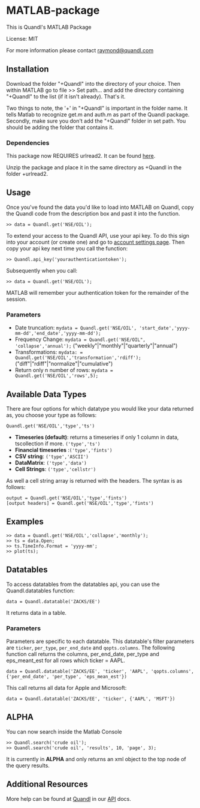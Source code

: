 MATLAB-package
=========

This is Quandl's MATLAB Package

License: MIT

For more information please contact raymond@quandl.com

## Installation ##



Download the folder "+Quandl" into the directory of your choice. Then within MATLAB go to file >> Set path... and add the directory containing "+Quandl" to the list (if it isn't already). That's it.

Two things to note, the '+' in "+Quandl" is important in the folder name. It tells Matlab to recognize get.m and auth.m as part of the Quandl package. Secondly, make sure you don't add the "+Quandl" folder in set path. You should be adding the folder that contains it.

### Dependencies ###

This package now REQUIRES urlread2. It can be found [here](http://www.mathworks.com/matlabcentral/fileexchange/35693-urlread2).

Unzip the package and place it in the same directory as +Quandl in the folder +urlread2.

## Usage ##

Once you've found the data you'd like to load into MATLAB on Quandl, copy the Quandl code from the description box and past it into the function.

    >> data = Quandl.get('NSE/OIL');

To extend your access to the Quandl API, use your api key. To do this sign into your account (or create one) and go to [account settings page](https://www.quandl.com/account/api). Then copy your api key next time you call the function:

    >> Quandl.api_key('yourauthenticationtoken');

Subsequently when you call:

    >> data = Quandl.get('NSE/OIL');

MATLAB will remember your authentication token for the remainder of the session.


### Parameters ###

* Date truncation: `mydata = Quandl.get('NSE/OIL', 'start_date','yyyy-mm-dd','end_date','yyyy-mm-dd');`
* Frequency Change: `mydata = Quandl.get('NSE/OIL", 'collapse','annual');` ("weekly"|"monthly"|"quarterly"|"annual")
* Transformations: `mydata: = Quandl.get('NSE/OIL','transformation','rdiff');` ("diff"|"rdiff"|"normalize"|"cumulative")
* Return only n number of rows: `mydata = Quandl.get('NSE/OIL','rows',5);`


## Available Data Types ##
There are four options for which datatype you would like your data returned as, you choose your type as follows:
	
	Quandl.get('NSE/OIL','type','ts')

* **Timeseries (default)**: returns a timeseries if only 1 column in data, tscollection if more. `('type','ts')`
* **Financial timeseries** :`('type','fints')`
* **CSV string**: `('type','ASCII')`
* **DataMatrix**: `('type','data')`
* **Cell Strings**: `('type','cellstr')`

As well a cell string array is returned with the headers. The syntax is as follows:

    output = Quandl.get('NSE/OIL','type','fints')
    [output headers] = Quandl.get('NSE/OIL','type','fints')


## Examples ##

    >> data = Quandl.get('NSE/OIL','collapse','monthly');
    >> ts = data.Open;
    >> ts.TimeInfo.Format = 'yyyy-mm';
    >> plot(ts);

## Datatables ##

To access datatables from the datatables api, you can use the Quandl.datatables function:

    data = Quandl.datatable('ZACKS/EE')

It returns data in a table.

### Parameters ###

Parameters are specific to each datatable. This datatable's filter parameters are `ticker`, `per_type`, `per_end_date` and `qopts.columns`. The following function call returns the columns, per_end_date, per_type and eps_meant_est for all rows which ticker = AAPL.

    data = Quandl.datatable('ZACKS/EE', 'ticker', 'AAPL', 'qopts.columns', {'per_end_date', 'per_type', 'eps_mean_est'})

This call returns all data for Apple and Microsoft:

    data = Quandl.datatable('ZACKS/EE', 'ticker', {'AAPL', 'MSFT'})

## ALPHA ##

You can now search inside the Matlab Console

    >> Quandl.search('crude oil');
    >> Quandl.search('crude oil', 'results', 10, 'page', 3);

It is currently in **ALPHA** and only returns an xml object to the top node of the query results.

## Additional Resources ##
    
More help can be found at [Quandl](https://www.quandl.com) in our [API](https://www.quandl.com/docs/api) docs.
